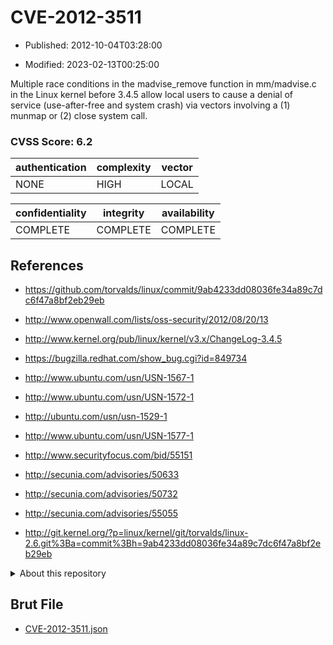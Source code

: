 # CVE-2012-3511

- Published: 2012-10-04T03:28:00

- Modified: 2023-02-13T00:25:00

Multiple race conditions in the madvise_remove function in mm/madvise.c in the Linux kernel before 3.4.5 allow local users to cause a denial of service (use-after-free and system crash) via vectors involving a (1) munmap or (2) close system call.

### CVSS Score: **6.2**

| authentication | complexity | vector |
| --- | --- | --- |
| NONE | HIGH | LOCAL |

| confidentiality | integrity | availability |
| --- | --- | --- |
| COMPLETE | COMPLETE | COMPLETE |

## References

* https://github.com/torvalds/linux/commit/9ab4233dd08036fe34a89c7dc6f47a8bf2eb29eb

* http://www.openwall.com/lists/oss-security/2012/08/20/13

* http://www.kernel.org/pub/linux/kernel/v3.x/ChangeLog-3.4.5

* https://bugzilla.redhat.com/show_bug.cgi?id=849734

* http://www.ubuntu.com/usn/USN-1567-1

* http://www.ubuntu.com/usn/USN-1572-1

* http://ubuntu.com/usn/usn-1529-1

* http://www.ubuntu.com/usn/USN-1577-1

* http://www.securityfocus.com/bid/55151

* http://secunia.com/advisories/50633

* http://secunia.com/advisories/50732

* http://secunia.com/advisories/55055

* http://git.kernel.org/?p=linux/kernel/git/torvalds/linux-2.6.git%3Ba=commit%3Bh=9ab4233dd08036fe34a89c7dc6f47a8bf2eb29eb

<details>
<summary>About this repository</summary> 

  This repository is part of the project [Live Hack CVE](https://github.com/Live-Hack-CVE). Main website can be found [www.live-hack.org](https://www.live-hack.org) 
  
  Made by [Sn0wAlice](https://github.com/Sn0wAlice) for the people that care about security and need to have a feed of the latest CVEs. Hope you enjoy it, don't forget to star the repo and follow me on [Twitter](https://twitter.com/Sn0wAlice) and [Github](https://github.com/Sn0wAlice). And that is my [personnal website](https://www.alice-snow.me/)

  - [Home Page](https://github.com/Live-Hack-CVE)
  - [Framework](https://github.com/Live-Hack-CVE/cve-framework)
  - [CVE database](https://github.com/Live-Hack-CVE/full_database)
  - [Changelog](https://github.com/Live-Hack-CVE/Changelog)
</details>

## Brut File

* [CVE-2012-3511.json](https://raw.githubusercontent.com/Live-Hack-CVE/full_database/main/cves/2012/CVE-2012-3511.json)

